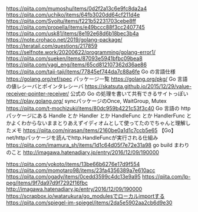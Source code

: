 https://qiita.com/mumoshu/items/0d2f2a13c6e9fc8da2a4
https://qiita.com/uchiko/items/64fb3020dd64cf211d4e
https://qiita.com/Syoitu/items/f221b52231703cebe8ff
https://qiita.com/propella/items/e49bccc88f3cc2407745
https://qiita.com/usk81/items/8e192e68d6b18bec3b4a
https://note.crohaco.net/2019/golang-package/
https://teratail.com/questions/217859
https://selfnote.work/20200622/programming/golang-error1/
https://qiita.com/sueken/items/87093e5941bfbc09bea8
https://qiita.com/yagi_eng/items/65cd812107362d36ae86
https://qiita.com/taji-taji/items/77845ef744da7c88a6fe
Go の言語仕様
https://golang.org/ref/spec
パッケージ一覧
https://golang.org/pkg/
Go 言語の値レシーバとポインタレシーバ
https://skatsuta.github.io/2015/12/29/value-receiver-pointer-receiver/
公式の Go の処理を書いて共有できるサイトっぽい
https://play.golang.org/
syncパッケージのOnce, WaitGroup, Mutex
https://qiita.com/t-mochizuki/items/80dc959b4221c53f3c40
Go 言語の http パッケージにある Handle とか Handler とか HandleFunc とか HandlerFunc とかよくわからないままとりあえずイディオムとして使ってたのでちゃんと理解したメモ
https://qiita.com/nirasan/items/2160be0a1d1c7ccb5e65
【Go】net/httpパッケージを読んでhttp.HandleFuncが実行される仕組み
https://qiita.com/imamura_sh/items/1d1c64d05f7e72e31a98
go build まわりのこと
http://imagawa.hatenadiary.jp/entry/2016/12/09/190000

https://qiita.com/yokoto/items/13be66b6276e17d9f554
https://qiita.com/momotaro98/items/23fa4356389a7e610acc
https://qiita.com/ogady/items/0cedd3599c4dc13e9a95
https://qiita.com/lp-peg/items/9f7da97d9f7292f16fbc
http://imagawa.hatenadiary.jp/entry/2016/12/09/190000
https://scrapbox.io/watarukura/go_modulesでローカルimportする
https://qiita.com/spiegel-im-spiegel/items/2da5e5902aa2cb6d9e30
